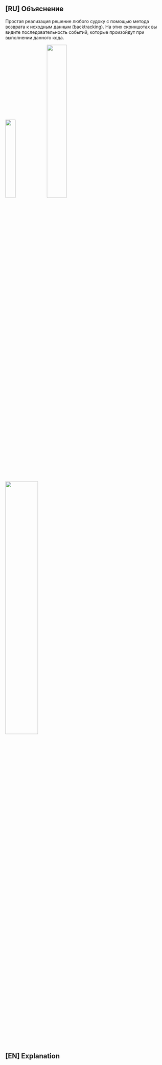 ## [RU] Объяснение
Простая реализация решение любого судоку с помощью метода возврата к исходным данным (backtracking).
На этих скриншотах вы видите последовательность событий, которые произойдут при выполнении данного кода.

<img src="https://i.imgur.com/AmKqai1.png" width=25% height=25%>
<img src="https://i.imgur.com/rnZH35L.png" width=35% height=35%>
<img src="https://i.imgur.com/NUrHVft.png" width=45% height=45%>


## [EN] Explanation

